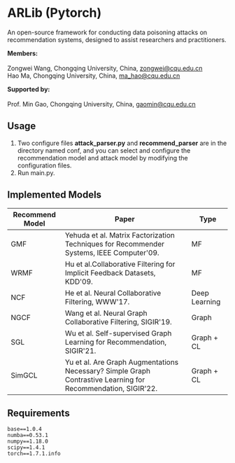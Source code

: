 # ARLib (Pytorch)
An open-source framework for conducting data poisoning attacks on recommendation systems, designed to assist researchers and practitioners. <br>

**Members:** <br><br>
Zongwei Wang, Chongqing University, China, zongwei@cqu.edu.cn <br>
Hao Ma, Chongqing University, China, ma_hao@cqu.edu.cn <br>

**Supported by:** <br><br>
Prof. Min Gao, Chongqing University, China, gaomin@cqu.edu.cn 

<h2>Usage</h2>

1. Two configure files **attack_parser.py** and **recommend_parser** are in the directory named conf, and you can select and configure the recommendation model and attack model by modifying the configuration files. <br>
2. Run main.py.

<h2>Implemented Models</h2>

| **Recommend Model** | **Paper** | **Type** |
| --- | --- | --- |
| GMF | Yehuda et al. Matrix Factorization Techniques for Recommender Systems, IEEE Computer'09. | MF|
| WRMF | Hu et al.Collaborative Filtering for Implicit Feedback Datasets, KDD'09. | MF |
| NCF | He et al. Neural Collaborative Filtering, WWW'17. | Deep Learning |
| NGCF | Wang et al. Neural Graph Collaborative Filtering, SIGIR'19. | Graph |
| SGL | Wu et al. Self-supervised Graph Learning for Recommendation, SIGIR'21. | Graph + CL |
| SimGCL | Yu et al. Are Graph Augmentations Necessary? Simple Graph Contrastive Learning for Recommendation, SIGIR'22. | Graph + CL |

<h2>Requirements</h2>

```
base==1.0.4
numba==0.53.1
numpy==1.18.0
scipy==1.4.1
torch==1.7.1.info
```




